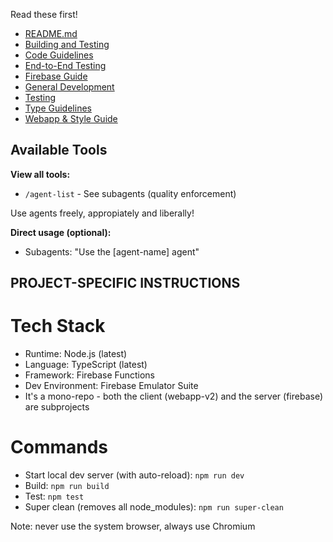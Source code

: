 Read these first!

- [README.md](README.md)
- [Building and Testing](docs/guides/building-and-testing.md)
- [Code Guidelines](docs/guides/code.md)
- [End-to-End Testing](docs/guides/end-to-end_testing.md)
- [Firebase Guide](docs/guides/firebase.md)
- [General Development](docs/guides/general.md)
- [Testing](docs/guides/testing.md)
- [Type Guidelines](docs/guides/types.md)
- [Webapp & Style Guide](docs/guides/webapp-and-style-guide.md)

## Available Tools

**View all tools:**

- `/agent-list` - See subagents (quality enforcement)

Use agents freely, appropiately and liberally!

**Direct usage (optional):**

- Subagents: "Use the [agent-name] agent"

## PROJECT-SPECIFIC INSTRUCTIONS

# Tech Stack

- Runtime: Node.js (latest)
- Language: TypeScript (latest)
- Framework: Firebase Functions
- Dev Environment: Firebase Emulator Suite
- It's a mono-repo - both the client (webapp-v2) and the server (firebase) are subprojects

# Commands

- Start local dev server (with auto-reload): `npm run dev`
- Build: `npm run build`
- Test: `npm test`
- Super clean (removes all node_modules): `npm run super-clean`

Note: never use the system browser, always use Chromium
